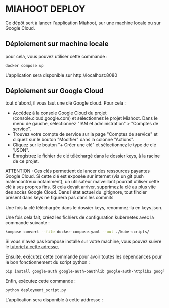 # MIAHOOT DEPLOY
Ce dépôt sert à lancer l'application Miahoot, sur une machine locale ou sur Google Cloud.

## Déploiement sur machine locale

pour cela, vous pouvez utiliser cette commande :
```sh
docker compose up
```

L'application sera disponible sur http://localhost:8080

## Déploiement sur Google Cloud

tout d'abord, il vous faut une clé Google cloud. Pour cela :
- Accédez à la console Google Cloud du projet (console.cloud.google.com) et sélectionnez le projet Miahoot.
Dans le menu de gauche, sélectionnez "IAM et administration" > "Comptes de service".
- Trouvez votre compte de service sur la page "Comptes de service" et cliquez sur le bouton "Modifier" dans la colonne "Actions".
- Cliquez sur le bouton "+ Créer une clé" et sélectionnez le type de clé "JSON".
- Enregistrez le fichier de clé téléchargé dans le dossier keys, à la racine de ce projet.

ATTENTION : Ces clés permettent de lancer des ressources payantes Google Cloud. Si cette clé est exposée sur internet (via un git push malencontreux notamment), un utilisateur malveillant pourrait utiliser cette clé à ses propres fins. Si cela devait arriver, supprimez la clé au plus vite des accès Google Cloud. Dans l'état actuel du .gitignore, tout fihcier présent dans keys ne figurera pas dans les commits

Une fois la clé téléchargée dans le dossier keys, renommez-la en keys.json. 

Une fois cela fait, créez les fichiers de configuration kubernetes avec la commande suivante :
```sh
kompose convert --file docker-compose.yaml --out ./kube-scripts/
```
Si vous n'avez pas kompose installé sur votre machine, vous pouvez suivre le [tutoriel à cette adresse.](https://github.com/kubernetes/kompose#binary-installation)

Ensuite, exécutez cette commande pour avoir toutes les dépendances pour le bon fonctionnement du script python :

```sh
pip install google-auth google-auth-oauthlib google-auth-httplib2 google-cloud-container kubernetes
```

Enfin, exécutez cette commande :

```sh
python deployment_script.py
```

L'application sera disponible à cette addresse : 
